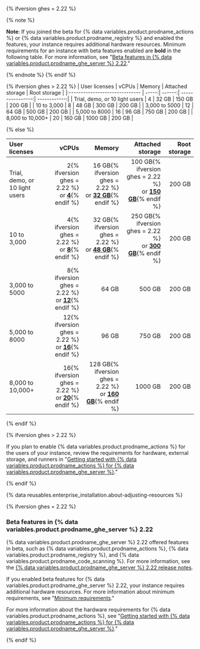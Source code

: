 {% ifversion ghes = 2.22 %}

{% note %}

**Note**: If you joined the beta for {% data variables.product.prodname_actions %} or {% data variables.product.prodname_registry %} and enabled the features, your instance requires additional hardware resources. Minimum requirements for an instance with beta features enabled are **bold** in the following table. For more information, see "[Beta features in {% data variables.product.prodname_ghe_server %} 2.22](#beta-features-in-github-enterprise-server-222)."

{% endnote %}
{% endif %}

{% ifversion ghes > 2.22 %}
| User licenses                  | vCPUs | Memory | Attached storage | Root storage |
|:------------------------------ | -----:| ------:| ----------------:| ------------:|
| Trial, demo, or 10 light users |     4 |  32 GB |           150 GB |       200 GB |
| 10 to 3,000                    |     8 |  48 GB |           300 GB |       200 GB |
| 3,000 to 5000                  |    12 |  64 GB |           500 GB |       200 GB |
| 5,000 to 8000                  |    16 |  96 GB |           750 GB |       200 GB |
| 8,000 to 10,000+               |    20 | 160 GB |          1000 GB |       200 GB |

{% else %}

| User licenses                  |                                                                                                          vCPUs |                                                                                                                 Memory |                                                                                                       Attached storage | Root storage |
|:------------------------------ | --------------------------------------------------------------------------------------------------------------:| ----------------------------------------------------------------------------------------------------------------------:| ----------------------------------------------------------------------------------------------------------------------:| ------------:|
| Trial, demo, or 10 light users |   2{% ifversion ghes = 2.22 %}<br/>or [**4**](#beta-features-in-github-enterprise-server-222){% endif %} |   16 GB{% ifversion ghes = 2.22 %}<br/>or [**32 GB**](#beta-features-in-github-enterprise-server-222){% endif %} | 100 GB{% ifversion ghes = 2.22 %}<br/>or [**150 GB**](#beta-features-in-github-enterprise-server-222){% endif %} |       200 GB |
| 10 to 3,000                    |   4{% ifversion ghes = 2.22 %}<br/>or [**8**](#beta-features-in-github-enterprise-server-222){% endif %} |   32 GB{% ifversion ghes = 2.22 %}<br/>or [**48 GB**](#beta-features-in-github-enterprise-server-222){% endif %} | 250 GB{% ifversion ghes = 2.22 %}<br/>or [**300 GB**](#beta-features-in-github-enterprise-server-222){% endif %} |       200 GB |
| 3,000 to 5000                  |  8{% ifversion ghes = 2.22 %}<br/>or [**12**](#beta-features-in-github-enterprise-server-222){% endif %} |                                                                                                                  64 GB |                                                                                                                 500 GB |       200 GB |
| 5,000 to 8000                  | 12{% ifversion ghes = 2.22 %}<br/>or [**16**](#beta-features-in-github-enterprise-server-222){% endif %} |                                                                                                                  96 GB |                                                                                                                 750 GB |       200 GB |
| 8,000 to 10,000+               | 16{% ifversion ghes = 2.22 %}<br/>or [**20**](#beta-features-in-github-enterprise-server-222){% endif %} | 128 GB{% ifversion ghes = 2.22 %}<br/>or [**160 GB**](#beta-features-in-github-enterprise-server-222){% endif %} |                                                                                                                1000 GB |       200 GB |

{% endif %}

{% ifversion ghes > 2.22 %}

If you plan to enable {% data variables.product.prodname_actions %} for the users of your instance, review the requirements for hardware, external storage, and runners in "[Getting started with {% data variables.product.prodname_actions %} for {% data variables.product.prodname_ghe_server %}](/admin/github-actions/getting-started-with-github-actions-for-github-enterprise-server)."

{% endif %}

{% data reusables.enterprise_installation.about-adjusting-resources %}

{% ifversion ghes = 2.22 %}

### Beta features in {% data variables.product.prodname_ghe_server %} 2.22

{% data variables.product.prodname_ghe_server %} 2.22 offered features in beta, such as {% data variables.product.prodname_actions %}, {% data variables.product.prodname_registry %}, and {% data variables.product.prodname_code_scanning %}. For more information, see the [{% data variables.product.prodname_ghe_server %} 2.22 release notes](/enterprise-server@2.22/admin/release-notes#2.22.0).

If you enabled beta features for {% data variables.product.prodname_ghe_server %} 2.22, your instance requires additional hardware resources. For more information about minimum requirements, see "[Minimum requirements](#minimum-requirements)."

For more information about the hardware requirements for {% data variables.product.prodname_actions %}, see "[Getting started with {% data variables.product.prodname_actions %} for {% data variables.product.prodname_ghe_server %}](/admin/github-actions/getting-started-with-github-actions-for-github-enterprise-server#review-hardware-considerations)."

{% endif %}
